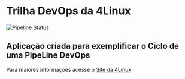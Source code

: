 # Trilha DevOps da 4Linux

<!-- Altere a Flag abaixo com sua URL do seu usuário do Github -->
![Pipeline Status](https://github.com/<eruago>/DevOpsLab-HelloWorld/.github/workflows/pipeline.yml/badge.svg) 


## Aplicação criada para exemplificar o Ciclo de uma PipeLine DevOps


Para maiores informações acesse o [Site da 4Linux](https://www.4linux.com.br/cursos/devops)
